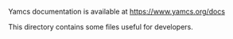 Yamcs documentation is available at https://www.yamcs.org/docs

This directory contains some files useful for developers.
